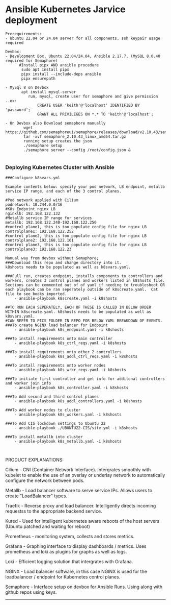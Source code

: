 
# Ansible Kubernetes Jarvice deployment
```
Prerequirements:
- Ubuntu 22.04 or 24.04 server for all components, ssh keypair usage required

Devbox:
- Development Box, Ubuntu 22.04/24.04, Ansible 2.17.7, (MySQL 8.0.40 required for Semaphore)
      #Install pipx AND ansible procedure
       sudo apt install pipx
       pipx install --include-deps ansible
       pipx ensurepath
  
- MySql 8 on Devbox
       apt install mysql-server
          run, mysql, create user for semaphore and give permission ..ex:
              CREATE USER 'keith'@'localhost' IDENTIFIED BY 'password';
              GRANT ALL PRIVILEGES ON *.* TO 'keith'@'localhost';
  
- On Devbox also Download semaphore manually  
        wget https://github.com/semaphoreui/semaphore/releases/download/v2.10.43/semaphore_2.10.43_linux_amd64.tar.gz
        tar -xvf semaphore_2.10.43_linux_amd64.tar.gz
        running setup creates the json
        ./semaphore setup
        ./semaphore server --config /root/config.json &
  
```


    


###  Deploying Kubernetes Cluster with Ansible
```
###Configure k8svars.yml

Example contents below: specify your pod network, LB endpoint, metallb service IP range, and each of the 3 control planes.   

#Pod network applied with Cilium
podnetwork: 10.244.0.0/16
#K8s Endpoint nginx LB
nginxlb: 192.168.122.132
#Metallb service IP range for services
metallb: 192.168.122.240-192.168.122.250
#control plane1, this is too populate config file for nginx LB
controlplane1: 192.168.122.252
#control plane2, this is too populate config file for nginx LB
controlplane2: 192.168.122.161
#control plane3, this is too populate config file for nginx LB
controlplane3: 192.168.122.23

Manual way from devbox without Semaphore;
###Download this repo and change directory into it.
k8shosts needs to be populated as well as k8svars.yaml.

###Full run, creates endpoint, installs components to controllers and workers, creates 3 control planes and workers listed in k8shosts file.  Sections can be commented out of of yaml if needing to troubleshoot OR each playbook can be ran seperately outside of k8screate.yaml.  Cat file to see books imported.
    - ansible-playbook k8screate.yaml -i k8shosts

##TO RUN EACH SEPERATELY, EACH OF THESE IS CALLED IN BELOW ORDER WITHIN k8screate.yaml. k8shosts needs to be populated as well as k8svars.yaml.
#CAN REFER TO PICS FOLDER IN REPO FOR BELOW YAML BREAKDOWN OF EVENTS.
###To create NGINX load balancer for Endpoint
    - ansible-playbook k8s_endpoint.yaml -i k8shosts

###To install requirements onto main controller
    - ansible-playbook k8s_ctrl_reqs.yaml -i k8shosts

###To install requirements onto other 2 controllers
    - ansible-playbook k8s_addl_ctrl_reqs.yaml -i k8shosts

###To install requirements onto worker nodes
    - ansible-playbook k8s_wrkr_reqs.yaml -i k8shosts

###To initiate first controller and get info for additonal controllers and worker join info
    - ansible-playbook k8s_controller.yaml -i k8shosts

###To Add second and third control planes
    - ansible-playbook k8s_addl_controllers.yaml -i k8shosts

###To Add worker nodes to cluster
    - ansible-playbook k8s_workers.yaml -i k8shosts

###To Add CIS lockdown settings to Ubuntu 22
    - ansible-playbook ./UBUNTU22-CIS/site.yml -i k8shosts

###To install metallb into cluster
    - ansible-playbook k8s_metallb.yaml -i k8shosts



```
PRODUCT EXPLANATIONS:

Cilium - CNI (Container Network Interface). Intergrates smoothly with kubelet to enable the use of an overlay or underlay network to automatically configure the network between pods.

Metallb - Load balancer software to serve service IPs. Allows users to create "LoadBalancer" types.

Traefik - Reverse proxy and load balancer.  Intelligently directs incoming requestss to the appropriate backend service.

Kured - Used for intelligent kubernetes aware reboots of the host servers (Ubuntu patched and waiting for reboot)

Prometheus - monitoring system, collects and stores metrics.

Grafana - Graphing interface  to display dashboards / metrics.  Uses prometheus and loki as plugins for graphs as well as logs.

Loki - Efficient logging solution that intergrates with Grafana. 

NGINX - Load balancer software, in this case NGINX is used for the loadbalancer / endpoint for Kubernetes control planes.

Semaphore - Interface setup on devbox for Ansible Runs. Using along with github repos using keys.

---

 
